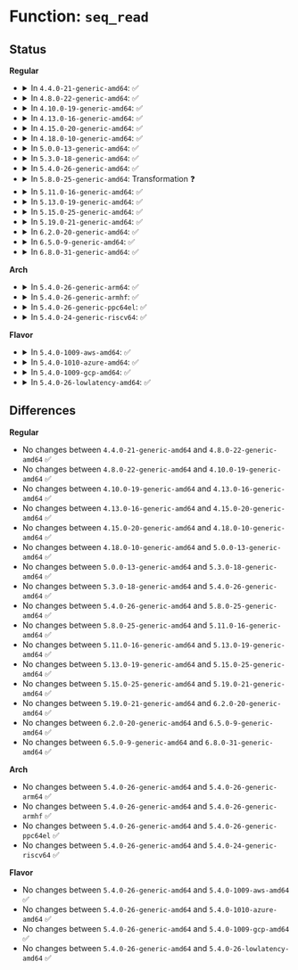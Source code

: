 # Function: <code>seq_read</code>

## Status
<b>Regular</b>
<ul>
<li>
<details>
<summary>In <code>4.4.0-21-generic-amd64</code>: ✅</summary>

```c
ssize_t seq_read(struct file * file, char * buf, size_t size, loff_t * ppos)
```

```json
{
  "name": "seq_read",
  "collision_type": "Unique Global",
  "inline_type": "No",
  "funcs": [
    {
      "addr": 18446744071581141600,
      "name": "seq_read",
      "external": true,
      "loc": "fs/seq_file.c:168",
      "file": "fs/seq_file.c",
      "inline": "seen, unknown",
      "caller_inline": [],
      "caller_func": [
        "fs/kernfs/file.c:kernfs_fop_read",
        "fs/pstore/inode.c:pstore_file_read"
      ]
    }
  ],
  "symbols": [
    {
      "addr": 18446744071581141600,
      "name": "seq_read",
      "section": ".text",
      "bind": "STB_GLOBAL",
      "size": 899
    }
  ]
}
```
</details>
</li>
<li>
<details>
<summary>In <code>4.8.0-22-generic-amd64</code>: ✅</summary>

```c
ssize_t seq_read(struct file * file, char * buf, size_t size, loff_t * ppos)
```

```json
{
  "name": "seq_read",
  "collision_type": "Unique Global",
  "inline_type": "No",
  "funcs": [
    {
      "addr": 18446744071581308720,
      "name": "seq_read",
      "external": true,
      "loc": "fs/seq_file.c:169",
      "file": "fs/seq_file.c",
      "inline": "seen, unknown",
      "caller_inline": [],
      "caller_func": [
        "fs/kernfs/file.c:kernfs_fop_read",
        "fs/pstore/inode.c:pstore_file_read"
      ]
    }
  ],
  "symbols": [
    {
      "addr": 18446744071581308720,
      "name": "seq_read",
      "section": ".text",
      "bind": "STB_GLOBAL",
      "size": 958
    }
  ]
}
```
</details>
</li>
<li>
<details>
<summary>In <code>4.10.0-19-generic-amd64</code>: ✅</summary>

```c
ssize_t seq_read(struct file * file, char * buf, size_t size, loff_t * ppos)
```

```json
{
  "name": "seq_read",
  "collision_type": "Unique Global",
  "inline_type": "No",
  "funcs": [
    {
      "addr": 18446744071581388528,
      "name": "seq_read",
      "external": true,
      "loc": "fs/seq_file.c:169",
      "file": "fs/seq_file.c",
      "inline": "seen, unknown",
      "caller_inline": [],
      "caller_func": [
        "fs/kernfs/file.c:kernfs_fop_read",
        "fs/pstore/inode.c:pstore_file_read"
      ]
    }
  ],
  "symbols": [
    {
      "addr": 18446744071581388528,
      "name": "seq_read",
      "section": ".text",
      "bind": "STB_GLOBAL",
      "size": 975
    }
  ]
}
```
</details>
</li>
<li>
<details>
<summary>In <code>4.13.0-16-generic-amd64</code>: ✅</summary>

```c
ssize_t seq_read(struct file * file, char * buf, size_t size, loff_t * ppos)
```

```json
{
  "name": "seq_read",
  "collision_type": "Unique Global",
  "inline_type": "No",
  "funcs": [
    {
      "addr": 18446744071581441408,
      "name": "seq_read",
      "external": true,
      "loc": "fs/seq_file.c:155",
      "file": "fs/seq_file.c",
      "inline": "seen, unknown",
      "caller_inline": [],
      "caller_func": [
        "fs/kernfs/file.c:kernfs_fop_read",
        "fs/pstore/inode.c:pstore_file_read"
      ]
    }
  ],
  "symbols": [
    {
      "addr": 18446744071581441408,
      "name": "seq_read",
      "section": ".text",
      "bind": "STB_GLOBAL",
      "size": 1005
    }
  ]
}
```
</details>
</li>
<li>
<details>
<summary>In <code>4.15.0-20-generic-amd64</code>: ✅</summary>

```c
ssize_t seq_read(struct file * file, char * buf, size_t size, loff_t * ppos)
```

```json
{
  "name": "seq_read",
  "collision_type": "Unique Global",
  "inline_type": "No",
  "funcs": [
    {
      "addr": 18446744071581583296,
      "name": "seq_read",
      "external": true,
      "loc": "fs/seq_file.c:156",
      "file": "fs/seq_file.c",
      "inline": "seen, unknown",
      "caller_inline": [],
      "caller_func": [
        "fs/kernfs/file.c:kernfs_fop_read",
        "fs/pstore/inode.c:pstore_file_read"
      ]
    }
  ],
  "symbols": [
    {
      "addr": 18446744071581583296,
      "name": "seq_read",
      "section": ".text",
      "bind": "STB_GLOBAL",
      "size": 1069
    }
  ]
}
```
</details>
</li>
<li>
<details>
<summary>In <code>4.18.0-10-generic-amd64</code>: ✅</summary>

```c
ssize_t seq_read(struct file * file, char * buf, size_t size, loff_t * ppos)
```

```json
{
  "name": "seq_read",
  "collision_type": "Unique Global",
  "inline_type": "No",
  "funcs": [
    {
      "addr": 18446744071581743504,
      "name": "seq_read",
      "external": true,
      "loc": "fs/seq_file.c:159",
      "file": "fs/seq_file.c",
      "inline": "seen, unknown",
      "caller_inline": [],
      "caller_func": [
        "fs/kernfs/file.c:kernfs_fop_read",
        "fs/pstore/inode.c:pstore_file_read"
      ]
    }
  ],
  "symbols": [
    {
      "addr": 18446744071581743504,
      "name": "seq_read",
      "section": ".text",
      "bind": "STB_GLOBAL",
      "size": 1100
    }
  ]
}
```
</details>
</li>
<li>
<details>
<summary>In <code>5.0.0-13-generic-amd64</code>: ✅</summary>

```c
ssize_t seq_read(struct file * file, char * buf, size_t size, loff_t * ppos)
```

```json
{
  "name": "seq_read",
  "collision_type": "Unique Global",
  "inline_type": "No",
  "funcs": [
    {
      "addr": 18446744071581829936,
      "name": "seq_read",
      "external": true,
      "loc": "fs/seq_file.c:153",
      "file": "fs/seq_file.c",
      "inline": "seen, unknown",
      "caller_inline": [],
      "caller_func": [
        "fs/kernfs/file.c:kernfs_fop_read",
        "fs/pstore/inode.c:pstore_file_read"
      ]
    }
  ],
  "symbols": [
    {
      "addr": 18446744071581829936,
      "name": "seq_read",
      "section": ".text",
      "bind": "STB_GLOBAL",
      "size": 1024
    }
  ]
}
```
</details>
</li>
<li>
<details>
<summary>In <code>5.3.0-18-generic-amd64</code>: ✅</summary>

```c
ssize_t seq_read(struct file * file, char * buf, size_t size, loff_t * ppos)
```

```json
{
  "name": "seq_read",
  "collision_type": "Unique Global",
  "inline_type": "No",
  "funcs": [
    {
      "addr": 18446744071581953984,
      "name": "seq_read",
      "external": true,
      "loc": "fs/seq_file.c:153",
      "file": "fs/seq_file.c",
      "inline": "seen, unknown",
      "caller_inline": [],
      "caller_func": [
        "fs/kernfs/file.c:kernfs_fop_read",
        "fs/pstore/inode.c:pstore_file_read"
      ]
    }
  ],
  "symbols": [
    {
      "addr": 18446744071581953984,
      "name": "seq_read",
      "section": ".text",
      "bind": "STB_GLOBAL",
      "size": 1070
    }
  ]
}
```
</details>
</li>
<li>
<details>
<summary>In <code>5.4.0-26-generic-amd64</code>: ✅</summary>

```c
ssize_t seq_read(struct file * file, char * buf, size_t size, loff_t * ppos)
```

```json
{
  "name": "seq_read",
  "collision_type": "Unique Global",
  "inline_type": "No",
  "funcs": [
    {
      "addr": 18446744071582025952,
      "name": "seq_read",
      "external": true,
      "loc": "fs/seq_file.c:153",
      "file": "fs/seq_file.c",
      "inline": "seen, unknown",
      "caller_inline": [],
      "caller_func": [
        "fs/kernfs/file.c:kernfs_fop_read",
        "fs/pstore/inode.c:pstore_file_read"
      ]
    }
  ],
  "symbols": [
    {
      "addr": 18446744071582025952,
      "name": "seq_read",
      "section": ".text",
      "bind": "STB_GLOBAL",
      "size": 1126
    }
  ]
}
```
</details>
</li>
<li>
<details>
<summary>In <code>5.8.0-25-generic-amd64</code>: Transformation ❓</summary>

```c
ssize_t seq_read(struct file * file, char * buf, size_t size, loff_t * ppos)
```

```json
{
  "name": "seq_read",
  "collision_type": "Unique Global",
  "inline_type": "No",
  "funcs": [
    {
      "addr": 0,
      "name": "seq_read",
      "external": true,
      "loc": "fs/seq_file.c:147",
      "file": "fs/seq_file.c",
      "inline": "seen, unknown",
      "caller_inline": [],
      "caller_func": [
        "fs/kernfs/file.c:kernfs_fop_read",
        "fs/pstore/inode.c:pstore_file_read"
      ]
    }
  ],
  "symbols": [
    {
      "addr": 18446744071582263554,
      "name": "seq_read.cold",
      "section": ".text",
      "bind": "STB_LOCAL",
      "size": 33
    },
    {
      "addr": 18446744071582261760,
      "name": "seq_read",
      "section": ".text",
      "bind": "STB_GLOBAL",
      "size": 1122
    }
  ]
}
```
</details>
</li>
<li>
<details>
<summary>In <code>5.11.0-16-generic-amd64</code>: ✅</summary>

```c
ssize_t seq_read(struct file * file, char * buf, size_t size, loff_t * ppos)
```

```json
{
  "name": "seq_read",
  "collision_type": "Unique Global",
  "inline_type": "No",
  "funcs": [
    {
      "addr": 18446744071582310192,
      "name": "seq_read",
      "external": true,
      "loc": "fs/seq_file.c:148",
      "file": "fs/seq_file.c",
      "inline": "seen, unknown",
      "caller_inline": [],
      "caller_func": [
        "fs/pstore/inode.c:pstore_file_read"
      ]
    }
  ],
  "symbols": [
    {
      "addr": 18446744071582310192,
      "name": "seq_read",
      "section": ".text",
      "bind": "STB_GLOBAL",
      "size": 317
    }
  ]
}
```
</details>
</li>
<li>
<details>
<summary>In <code>5.13.0-19-generic-amd64</code>: ✅</summary>

```c
ssize_t seq_read(struct file * file, char * buf, size_t size, loff_t * ppos)
```

```json
{
  "name": "seq_read",
  "collision_type": "Unique Global",
  "inline_type": "No",
  "funcs": [
    {
      "addr": 18446744071582339680,
      "name": "seq_read",
      "external": true,
      "loc": "fs/seq_file.c:151",
      "file": "fs/seq_file.c",
      "inline": "seen, unknown",
      "caller_inline": [],
      "caller_func": [
        "fs/pstore/inode.c:pstore_file_read"
      ]
    }
  ],
  "symbols": [
    {
      "addr": 18446744071582339680,
      "name": "seq_read",
      "section": ".text",
      "bind": "STB_GLOBAL",
      "size": 306
    }
  ]
}
```
</details>
</li>
<li>
<details>
<summary>In <code>5.15.0-25-generic-amd64</code>: ✅</summary>

```c
ssize_t seq_read(struct file * file, char * buf, size_t size, loff_t * ppos)
```

```json
{
  "name": "seq_read",
  "collision_type": "Unique Global",
  "inline_type": "No",
  "funcs": [
    {
      "addr": 18446744071582660208,
      "name": "seq_read",
      "external": true,
      "loc": "fs/seq_file.c:151",
      "file": "fs/seq_file.c",
      "inline": "seen, unknown",
      "caller_inline": [],
      "caller_func": [
        "fs/pstore/inode.c:pstore_file_read"
      ]
    }
  ],
  "symbols": [
    {
      "addr": 18446744071582660208,
      "name": "seq_read",
      "section": ".text",
      "bind": "STB_GLOBAL",
      "size": 309
    }
  ]
}
```
</details>
</li>
<li>
<details>
<summary>In <code>5.19.0-21-generic-amd64</code>: ✅</summary>

```c
ssize_t seq_read(struct file * file, char * buf, size_t size, loff_t * ppos)
```

```json
{
  "name": "seq_read",
  "collision_type": "Unique Global",
  "inline_type": "No",
  "funcs": [
    {
      "addr": 18446744071583200240,
      "name": "seq_read",
      "external": true,
      "loc": "fs/seq_file.c:151",
      "file": "fs/seq_file.c",
      "inline": "seen, unknown",
      "caller_inline": [],
      "caller_func": [
        "fs/pstore/inode.c:pstore_file_read"
      ]
    }
  ],
  "symbols": [
    {
      "addr": 18446744071583200240,
      "name": "seq_read",
      "section": ".text",
      "bind": "STB_GLOBAL",
      "size": 327
    }
  ]
}
```
</details>
</li>
<li>
<details>
<summary>In <code>6.2.0-20-generic-amd64</code>: ✅</summary>

```c
ssize_t seq_read(struct file * file, char * buf, size_t size, loff_t * ppos)
```

```json
{
  "name": "seq_read",
  "collision_type": "Unique Global",
  "inline_type": "No",
  "funcs": [
    {
      "addr": 18446744071583776480,
      "name": "seq_read",
      "external": true,
      "loc": "fs/seq_file.c:151",
      "file": "fs/seq_file.c",
      "inline": "seen, unknown",
      "caller_inline": [],
      "caller_func": [
        "fs/pstore/inode.c:pstore_file_read"
      ]
    }
  ],
  "symbols": [
    {
      "addr": 18446744071583776480,
      "name": "seq_read",
      "section": ".text",
      "bind": "STB_GLOBAL",
      "size": 260
    }
  ]
}
```
</details>
</li>
<li>
<details>
<summary>In <code>6.5.0-9-generic-amd64</code>: ✅</summary>

```c
ssize_t seq_read(struct file * file, char * buf, size_t size, loff_t * ppos)
```

```json
{
  "name": "seq_read",
  "collision_type": "Unique Global",
  "inline_type": "No",
  "funcs": [
    {
      "addr": 18446744071583993712,
      "name": "seq_read",
      "external": true,
      "loc": "fs/seq_file.c:151",
      "file": "fs/seq_file.c",
      "inline": "seen, unknown",
      "caller_inline": [],
      "caller_func": [
        "fs/pstore/inode.c:pstore_file_read"
      ]
    }
  ],
  "symbols": [
    {
      "addr": 18446744071583993712,
      "name": "seq_read",
      "section": ".text",
      "bind": "STB_GLOBAL",
      "size": 260
    }
  ]
}
```
</details>
</li>
<li>
<details>
<summary>In <code>6.8.0-31-generic-amd64</code>: ✅</summary>

```c
ssize_t seq_read(struct file * file, char * buf, size_t size, loff_t * ppos)
```

```json
{
  "name": "seq_read",
  "collision_type": "Unique Global",
  "inline_type": "No",
  "funcs": [
    {
      "addr": 18446744071584206336,
      "name": "seq_read",
      "external": true,
      "loc": "fs/seq_file.c:151",
      "file": "fs/seq_file.c",
      "inline": "seen, unknown",
      "caller_inline": [],
      "caller_func": [
        "fs/pstore/inode.c:pstore_file_read"
      ]
    }
  ],
  "symbols": [
    {
      "addr": 18446744071584206336,
      "name": "seq_read",
      "section": ".text",
      "bind": "STB_GLOBAL",
      "size": 351
    }
  ]
}
```
</details>
</li>
</ul>
<b>Arch</b>
<ul>
<li>
<details>
<summary>In <code>5.4.0-26-generic-arm64</code>: ✅</summary>

```c
ssize_t seq_read(struct file * file, char * buf, size_t size, loff_t * ppos)
```

```json
{
  "name": "seq_read",
  "collision_type": "Unique Global",
  "inline_type": "No",
  "funcs": [
    {
      "addr": 18446603336493550344,
      "name": "seq_read",
      "external": true,
      "loc": "fs/seq_file.c:153",
      "file": "fs/seq_file.c",
      "inline": "seen, unknown",
      "caller_inline": [],
      "caller_func": [
        "fs/kernfs/file.c:kernfs_fop_read",
        "fs/pstore/inode.c:pstore_file_read"
      ]
    }
  ],
  "symbols": [
    {
      "addr": 18446603336493550344,
      "name": "seq_read",
      "section": ".text",
      "bind": "STB_GLOBAL",
      "size": 1360
    }
  ]
}
```
</details>
</li>
<li>
<details>
<summary>In <code>5.4.0-26-generic-armhf</code>: ✅</summary>

```c
ssize_t seq_read(struct file * file, char * buf, size_t size, loff_t * ppos)
```

```json
{
  "name": "seq_read",
  "collision_type": "Unique Global",
  "inline_type": "No",
  "funcs": [
    {
      "addr": 3227098496,
      "name": "seq_read",
      "external": true,
      "loc": "fs/seq_file.c:153",
      "file": "fs/seq_file.c",
      "inline": "seen, unknown",
      "caller_inline": [],
      "caller_func": [
        "fs/kernfs/file.c:kernfs_fop_read",
        "fs/pstore/inode.c:pstore_file_read"
      ]
    }
  ],
  "symbols": [
    {
      "addr": 3227098496,
      "name": "seq_read",
      "section": ".text",
      "bind": "STB_GLOBAL",
      "size": 1468
    }
  ]
}
```
</details>
</li>
<li>
<details>
<summary>In <code>5.4.0-26-generic-ppc64el</code>: ✅</summary>

```c
ssize_t seq_read(struct file * file, char * buf, size_t size, loff_t * ppos)
```

```json
{
  "name": "seq_read",
  "collision_type": "Unique Global",
  "inline_type": "No",
  "funcs": [
    {
      "addr": 13835058055287120288,
      "name": "seq_read",
      "external": true,
      "loc": "fs/seq_file.c:153",
      "file": "fs/seq_file.c",
      "inline": "seen, unknown",
      "caller_inline": [],
      "caller_func": [
        "fs/kernfs/file.c:kernfs_fop_read",
        "fs/pstore/inode.c:pstore_file_read"
      ]
    }
  ],
  "symbols": [
    {
      "addr": 13835058055287120288,
      "name": "seq_read",
      "section": ".text",
      "bind": "STB_GLOBAL",
      "size": 1540
    }
  ]
}
```
</details>
</li>
<li>
<details>
<summary>In <code>5.4.0-24-generic-riscv64</code>: ✅</summary>

```c
ssize_t seq_read(struct file * file, char * buf, size_t size, loff_t * ppos)
```

```json
{
  "name": "seq_read",
  "collision_type": "Unique Global",
  "inline_type": "No",
  "funcs": [
    {
      "addr": 18446743936273211562,
      "name": "seq_read",
      "external": true,
      "loc": "fs/seq_file.c:153",
      "file": "fs/seq_file.c",
      "inline": "seen, unknown",
      "caller_inline": [],
      "caller_func": [
        "fs/kernfs/file.c:kernfs_fop_read",
        "fs/pstore/inode.c:pstore_file_read"
      ]
    }
  ],
  "symbols": [
    {
      "addr": 18446743936273211562,
      "name": "seq_read",
      "section": ".text",
      "bind": "STB_GLOBAL",
      "size": 778
    }
  ]
}
```
</details>
</li>
</ul>
<b>Flavor</b>
<ul>
<li>
<details>
<summary>In <code>5.4.0-1009-aws-amd64</code>: ✅</summary>

```c
ssize_t seq_read(struct file * file, char * buf, size_t size, loff_t * ppos)
```

```json
{
  "name": "seq_read",
  "collision_type": "Unique Global",
  "inline_type": "No",
  "funcs": [
    {
      "addr": 18446744071581994688,
      "name": "seq_read",
      "external": true,
      "loc": "fs/seq_file.c:153",
      "file": "fs/seq_file.c",
      "inline": "seen, unknown",
      "caller_inline": [],
      "caller_func": [
        "fs/kernfs/file.c:kernfs_fop_read",
        "fs/pstore/inode.c:pstore_file_read"
      ]
    }
  ],
  "symbols": [
    {
      "addr": 18446744071581994688,
      "name": "seq_read",
      "section": ".text",
      "bind": "STB_GLOBAL",
      "size": 1126
    }
  ]
}
```
</details>
</li>
<li>
<details>
<summary>In <code>5.4.0-1010-azure-amd64</code>: ✅</summary>

```c
ssize_t seq_read(struct file * file, char * buf, size_t size, loff_t * ppos)
```

```json
{
  "name": "seq_read",
  "collision_type": "Unique Global",
  "inline_type": "No",
  "funcs": [
    {
      "addr": 18446744071581932256,
      "name": "seq_read",
      "external": true,
      "loc": "fs/seq_file.c:153",
      "file": "fs/seq_file.c",
      "inline": "seen, unknown",
      "caller_inline": [],
      "caller_func": [
        "fs/kernfs/file.c:kernfs_fop_read",
        "fs/pstore/inode.c:pstore_file_read"
      ]
    }
  ],
  "symbols": [
    {
      "addr": 18446744071581932256,
      "name": "seq_read",
      "section": ".text",
      "bind": "STB_GLOBAL",
      "size": 1126
    }
  ]
}
```
</details>
</li>
<li>
<details>
<summary>In <code>5.4.0-1009-gcp-amd64</code>: ✅</summary>

```c
ssize_t seq_read(struct file * file, char * buf, size_t size, loff_t * ppos)
```

```json
{
  "name": "seq_read",
  "collision_type": "Unique Global",
  "inline_type": "No",
  "funcs": [
    {
      "addr": 18446744071581985968,
      "name": "seq_read",
      "external": true,
      "loc": "fs/seq_file.c:153",
      "file": "fs/seq_file.c",
      "inline": "seen, unknown",
      "caller_inline": [],
      "caller_func": [
        "fs/kernfs/file.c:kernfs_fop_read",
        "fs/pstore/inode.c:pstore_file_read"
      ]
    }
  ],
  "symbols": [
    {
      "addr": 18446744071581985968,
      "name": "seq_read",
      "section": ".text",
      "bind": "STB_GLOBAL",
      "size": 1126
    }
  ]
}
```
</details>
</li>
<li>
<details>
<summary>In <code>5.4.0-26-lowlatency-amd64</code>: ✅</summary>

```c
ssize_t seq_read(struct file * file, char * buf, size_t size, loff_t * ppos)
```

```json
{
  "name": "seq_read",
  "collision_type": "Unique Global",
  "inline_type": "No",
  "funcs": [
    {
      "addr": 18446744071582056432,
      "name": "seq_read",
      "external": true,
      "loc": "fs/seq_file.c:153",
      "file": "fs/seq_file.c",
      "inline": "seen, unknown",
      "caller_inline": [],
      "caller_func": [
        "fs/kernfs/file.c:kernfs_fop_read",
        "fs/pstore/inode.c:pstore_file_read"
      ]
    }
  ],
  "symbols": [
    {
      "addr": 18446744071582056432,
      "name": "seq_read",
      "section": ".text",
      "bind": "STB_GLOBAL",
      "size": 1126
    }
  ]
}
```
</details>
</li>
</ul>

## Differences
<b>Regular</b>
<ul>
<li>
No changes between <code>4.4.0-21-generic-amd64</code> and <code>4.8.0-22-generic-amd64</code> ✅
</li>
<li>
No changes between <code>4.8.0-22-generic-amd64</code> and <code>4.10.0-19-generic-amd64</code> ✅
</li>
<li>
No changes between <code>4.10.0-19-generic-amd64</code> and <code>4.13.0-16-generic-amd64</code> ✅
</li>
<li>
No changes between <code>4.13.0-16-generic-amd64</code> and <code>4.15.0-20-generic-amd64</code> ✅
</li>
<li>
No changes between <code>4.15.0-20-generic-amd64</code> and <code>4.18.0-10-generic-amd64</code> ✅
</li>
<li>
No changes between <code>4.18.0-10-generic-amd64</code> and <code>5.0.0-13-generic-amd64</code> ✅
</li>
<li>
No changes between <code>5.0.0-13-generic-amd64</code> and <code>5.3.0-18-generic-amd64</code> ✅
</li>
<li>
No changes between <code>5.3.0-18-generic-amd64</code> and <code>5.4.0-26-generic-amd64</code> ✅
</li>
<li>
No changes between <code>5.4.0-26-generic-amd64</code> and <code>5.8.0-25-generic-amd64</code> ✅
</li>
<li>
No changes between <code>5.8.0-25-generic-amd64</code> and <code>5.11.0-16-generic-amd64</code> ✅
</li>
<li>
No changes between <code>5.11.0-16-generic-amd64</code> and <code>5.13.0-19-generic-amd64</code> ✅
</li>
<li>
No changes between <code>5.13.0-19-generic-amd64</code> and <code>5.15.0-25-generic-amd64</code> ✅
</li>
<li>
No changes between <code>5.15.0-25-generic-amd64</code> and <code>5.19.0-21-generic-amd64</code> ✅
</li>
<li>
No changes between <code>5.19.0-21-generic-amd64</code> and <code>6.2.0-20-generic-amd64</code> ✅
</li>
<li>
No changes between <code>6.2.0-20-generic-amd64</code> and <code>6.5.0-9-generic-amd64</code> ✅
</li>
<li>
No changes between <code>6.5.0-9-generic-amd64</code> and <code>6.8.0-31-generic-amd64</code> ✅
</li>
</ul>
<b>Arch</b>
<ul>
<li>
No changes between <code>5.4.0-26-generic-amd64</code> and <code>5.4.0-26-generic-arm64</code> ✅
</li>
<li>
No changes between <code>5.4.0-26-generic-amd64</code> and <code>5.4.0-26-generic-armhf</code> ✅
</li>
<li>
No changes between <code>5.4.0-26-generic-amd64</code> and <code>5.4.0-26-generic-ppc64el</code> ✅
</li>
<li>
No changes between <code>5.4.0-26-generic-amd64</code> and <code>5.4.0-24-generic-riscv64</code> ✅
</li>
</ul>
<b>Flavor</b>
<ul>
<li>
No changes between <code>5.4.0-26-generic-amd64</code> and <code>5.4.0-1009-aws-amd64</code> ✅
</li>
<li>
No changes between <code>5.4.0-26-generic-amd64</code> and <code>5.4.0-1010-azure-amd64</code> ✅
</li>
<li>
No changes between <code>5.4.0-26-generic-amd64</code> and <code>5.4.0-1009-gcp-amd64</code> ✅
</li>
<li>
No changes between <code>5.4.0-26-generic-amd64</code> and <code>5.4.0-26-lowlatency-amd64</code> ✅
</li>
</ul>
